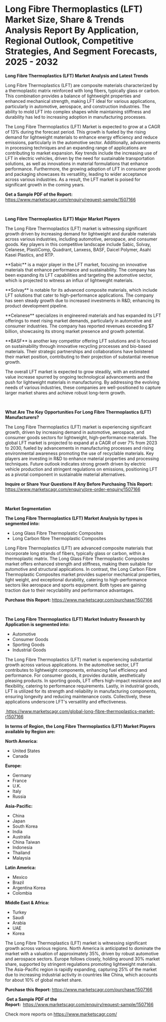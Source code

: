 <p><h1>Long Fibre Thermoplastics (LFT) Market Size, Share & Trends Analysis Report By Application, Regional Outlook, Competitive Strategies, And Segment Forecasts, 2025 - 2032</h1></p><p><strong>Long Fibre Thermoplastics (LFT) Market Analysis and Latest Trends</strong></p>
<p><p>Long Fibre Thermoplastics (LFT) are composite materials characterized by a thermoplastic matrix reinforced with long fibers, typically glass or carbon. This combination provides a balance of lightweight properties and enhanced mechanical strength, making LFT ideal for various applications, particularly in automotive, aerospace, and construction industries. The ability to mold LFT into complex shapes while maintaining stiffness and durability has led to increasing adoption in manufacturing processes.</p><p>The Long Fibre Thermoplastics (LFT) Market is expected to grow at a CAGR of 13% during the forecast period. This growth is fueled by the rising demand for lightweight materials to enhance energy efficiency and reduce emissions, particularly in the automotive sector. Additionally, advancements in processing techniques and an expanding range of applications are contributing to market expansion. Key trends include the increasing use of LFT in electric vehicles, driven by the need for sustainable transportation solutions, as well as innovations in material formulations that enhance performance. Furthermore, the growing adoption of LFT in consumer goods and packaging showcases its versatility, leading to wider acceptance across various industries. As a result, the LFT market is poised for significant growth in the coming years.</p></p>
<p><strong>Get a Sample PDF of the Report:&nbsp;</strong> <a href="https://www.marketscagr.com/enquiry/request-sample/1507166?utm_campaign=1166&utm_medium=2&utm_source=Github&utm_content=ia&utm_term=01022025&utm_id=long-fibre-thermoplastics-lft">https://www.marketscagr.com/enquiry/request-sample/1507166</a></p>
<p>&nbsp;</p>
<p><strong>Long Fibre Thermoplastics (LFT) Major Market Players</strong></p>
<p><p>The Long Fibre Thermoplastics (LFT) market is witnessing significant growth driven by increasing demand for lightweight and durable materials across various industries, including automotive, aerospace, and consumer goods. Key players in this competitive landscape include Sabic, Solvay, Celanese, PlastiComp, Quadrant, Lanxess, BASF, Daicel Polymer, Asahi Kasei Plastics, and RTP.</p><p>**Sabic** is a major player in the LFT market, focusing on innovative materials that enhance performance and sustainability. The company has been expanding its LFT capabilities and targeting the automotive sector, which is projected to witness an influx of lightweight materials. </p><p>**Solvay** is notable for its advanced composite materials, which include LFT solutions that cater to high-performance applications. The company has seen steady growth due to increased investments in R&D, enhancing its product development pipeline.</p><p>**Celanese** specializes in engineered materials and has expanded its LFT offerings to meet rising market demands, particularly in automotive and consumer industries. The company has reported revenues exceeding $7 billion, showcasing its strong market presence and growth potential.</p><p>**BASF** is another key competitor offering LFT solutions and is focused on sustainability through innovative recycling processes and bio-based materials. Their strategic partnerships and collaborations have bolstered their market position, contributing to their projection of substantial revenue growth.</p><p>The overall LFT market is expected to grow steadily, with an estimated value increase spurred by ongoing technological advancements and the push for lightweight materials in manufacturing. By addressing the evolving needs of various industries, these companies are well-positioned to capture larger market shares and achieve robust long-term growth.</p></p>
<p>&nbsp;</p>
<p><strong>What Are The Key Opportunities For Long Fibre Thermoplastics (LFT) Manufacturers?</strong></p>
<p><p>The Long Fibre Thermoplastics (LFT) market is experiencing significant growth, driven by increasing demand in automotive, aerospace, and consumer goods sectors for lightweight, high-performance materials. The global LFT market is projected to expand at a CAGR of over 7% from 2023 to 2030, fueled by advancements in manufacturing processes and rising environmental awareness promoting the use of recyclable materials. Key players are investing in R&D to enhance material properties and processing techniques. Future outlook indicates strong growth driven by electric vehicle production and stringent regulations on emissions, positioning LFT as a pivotal component in sustainable material alternatives.</p></p>
<p><strong>Inquire or Share Your Questions If Any Before Purchasing This Report:</strong> <a href="https://www.marketscagr.com/enquiry/pre-order-enquiry/1507166?utm_campaign=1166&utm_medium=2&utm_source=Github&utm_content=ia&utm_term=01022025&utm_id=long-fibre-thermoplastics-lft">https://www.marketscagr.com/enquiry/pre-order-enquiry/1507166</a></p>
<p>&nbsp;</p>
<p><strong>Market Segmentation</strong></p>
<p><strong>The Long Fibre Thermoplastics (LFT) Market Analysis by types is segmented into:</strong></p>
<p><ul><li>Long Glass Fibre Thermoplastic Composites</li><li>Long Carbon fibre Thermoplastic Composites</li></ul></p>
<p><p>Long Fibre Thermoplastics (LFT) are advanced composite materials that incorporate long strands of fibers, typically glass or carbon, within a thermoplastic matrix. The Long Glass Fibre Thermoplastic Composites market offers enhanced strength and stiffness, making them suitable for automotive and structural applications. In contrast, the Long Carbon Fibre Thermoplastic Composites market provides superior mechanical properties, light weight, and exceptional durability, catering to high-performance sectors like aerospace and sports equipment. Both types are gaining traction due to their recyclability and performance advantages.</p></p>
<p><strong>Purchase this Report:&nbsp;</strong><a href="https://www.marketscagr.com/purchase/1507166?utm_campaign=1166&utm_medium=2&utm_source=Github&utm_content=ia&utm_term=01022025&utm_id=long-fibre-thermoplastics-lft">https://www.marketscagr.com/purchase/1507166</a></p>
<p>&nbsp;</p>
<p><strong>The Long Fibre Thermoplastics (LFT) Market Industry Research by Application is segmented into:</strong></p>
<p><ul><li>Automotive</li><li>Consumer Goods</li><li>Sporting Goods</li><li>Industrial Goods</li></ul></p>
<p><p>The Long Fibre Thermoplastics (LFT) market is experiencing substantial growth across various applications. In the automotive sector, LFT contributes to lightweight components, enhancing fuel efficiency and performance. For consumer goods, it provides durable, aesthetically pleasing products. In sporting goods, LFT offers high-impact resistance and flexibility, catering to performance requirements. Lastly, in industrial goods, LFT is utilized for its strength and reliability in manufacturing components, ensuring longevity and reducing maintenance costs. Collectively, these applications underscore LFT's versatility and effectiveness.</p></p>
<p><a href="https://www.marketscagr.com/global-long-fibre-thermoplastics-market-r1507166?utm_campaign=1166&utm_medium=2&utm_source=Github&utm_content=ia&utm_term=01022025&utm_id=long-fibre-thermoplastics-lft">&nbsp;https://www.marketscagr.com/global-long-fibre-thermoplastics-market-r1507166</a></p>
<p><strong>In terms of Region, the Long Fibre Thermoplastics (LFT) Market Players available by Region are:</strong></p>
<p>
    <p> <strong> North America: </strong>
        <ul>
            <li>United States</li>
            <li>Canada</li>
        </ul>
        </p> 
    <p> <strong> Europe: </strong>
        <ul>
            <li>Germany</li>
            <li>France</li>
            <li>U.K.</li>
            <li>Italy</li>
            <li>Russia</li>
        </ul>
        </p> 
    <p> <strong> Asia-Pacific: </strong>
        <ul>
            <li>China</li>
            <li>Japan</li>
            <li>South Korea</li>
            <li>India</li>
            <li>Australia</li>
            <li>China Taiwan</li>
            <li>Indonesia</li>
            <li>Thailand</li>
            <li>Malaysia</li>
        </ul>
        </p> 
    <p> <strong> Latin America: </strong>
        <ul>
            <li>Mexico</li>
            <li>Brazil</li>
            <li>Argentina Korea</li>
            <li>Colombia</li>
        </ul>
        </p> 
    <p> <strong> Middle East & Africa: </strong>
        <ul>
            <li>Turkey</li>
            <li>Saudi</li>
            <li>Arabia</li>
            <li>UAE</li>
            <li>Korea</li>
        </ul>
    </p>
    </p>
<p><p>The Long Fibre Thermoplastics (LFT) market is witnessing significant growth across various regions. North America is anticipated to dominate the market with a valuation of approximately 35%, driven by robust automotive and aerospace sectors. Europe follows closely, holding around 30% market share, supported by stringent regulations promoting lightweight materials. The Asia-Pacific region is rapidly expanding, capturing 25% of the market due to increasing industrial activity in countries like China, which accounts for about 10% of global market share.</p></p>
<p><strong>Purchase this Report: </strong><a href="https://www.marketscagr.com/purchase/1507166?utm_campaign=1166&utm_medium=2&utm_source=Github&utm_content=ia&utm_term=01022025&utm_id=long-fibre-thermoplastics-lft">https://www.marketscagr.com/purchase/1507166</a></p>
<p>&nbsp;<strong>Get a Sample PDF of the Report:&nbsp;&nbsp;</strong><a href="https://www.marketscagr.com/enquiry/request-sample/1507166?utm_campaign=1166&utm_medium=2&utm_source=Github&utm_content=ia&utm_term=01022025&utm_id=long-fibre-thermoplastics-lft">https://www.marketscagr.com/enquiry/request-sample/1507166</a></p>
<p><strong></strong></p>
<p>Check more reports on <a href="https://www.marketscagr.com/?utm_campaign=1166&utm_medium=2&utm_source=Github&utm_content=ia&utm_term=01022025&utm_id=long-fibre-thermoplastics-lft">https://www.marketscagr.com/</a></p>
